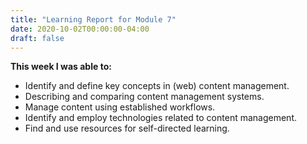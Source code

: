 ```yaml
---
title: "Learning Report for Module 7"
date: 2020-10-02T00:00:00-04:00
draft: false
---
```


**This week I was able to:**
+ Identify and define key concepts in (web) content management.
+ Describing and comparing content management systems.
+ Manage content using established workflows.
+ Identify and employ technologies related to content management.
+ Find and use resources for self-directed learning.
